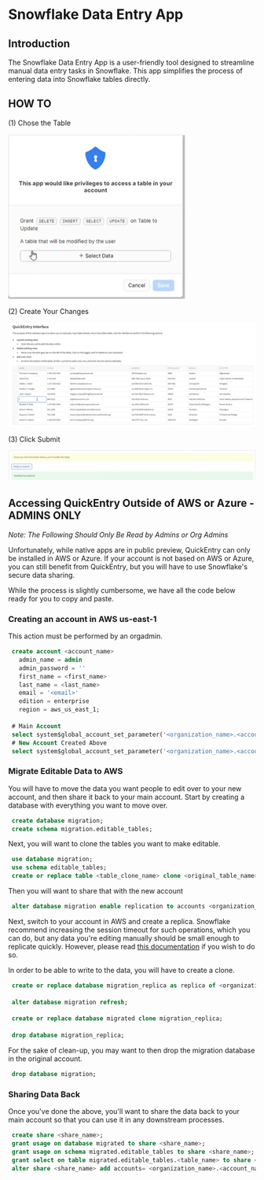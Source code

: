 # Snowflake Data Entry App
 
## Introduction
 
The Snowflake Data Entry App is a user-friendly tool designed to streamline manual data entry tasks in Snowflake. This app simplifies the process of entering data into Snowflake tables directly.
 
## HOW TO

(1) Chose the Table

![image1](screenshots/image1.png)

(2) Create Your Changes

![image2](screenshots/image2.png)

(3) Click Submit

![image3](screenshots/image3.png)

## Accessing QuickEntry Outside of AWS or Azure - ADMINS ONLY

*Note: The Following Should Only Be Read by Admins or Org Admins*

Unfortunately, while native apps are in public preview, QuickEntry can only be installed in AWS or Azure. If your account is not based on AWS or Azure, you can still benefit from QuickEntry, but you will have to use Snowflake's secure data sharing.

While the process is slightly cumbersome, we have all the code below ready for you to copy and paste. 

### Creating an account in AWS us-east-1 

This action must be performed by an orgadmin.

```sql
 create account <account_name>
   admin_name = admin
   admin_password = ''
   first_name = <first_name>
   last_name = <last_name>
   email = '<email>'
   edition = enterprise
   region = aws_us_east_1;

 # Main Account
 select system$global_account_set_parameter('<organization_name>.<account_name>', 'ENABLE_ACCOUNT_DATABASE_REPLICATION', 'true');
 # New Account Created Above
 select system$global_account_set_parameter('<organization_name>.<account_name>', 'ENABLE_ACCOUNT_DATABASE_REPLICATION', 'true');
```

### Migrate Editable Data to AWS

You will have to move the data you want people to edit over to your new account, and then share it back to your main account. Start by creating a database with everything you want to move over. 

```sql
 create database migration;
 create schema migration.editable_tables;
```

Next, you will want to clone the tables you want to make editable.

```sql
 use database migration;
 use schema editable_tables;
 create or replace table <table_clone_name> clone <original_table_name>;
```

Then you will want to share that with the new account

```sql
 alter database migration enable replication to accounts <organization_name>.<account_name>
```
Next, switch to your account in AWS and create a replica. Snowflake recommend increasing the session timeout for such operations, which you can do, but any data you're editing manually should be small enough to replicate quickly. However, please read [this documentation](https://docs.snowflake.com/en/user-guide/database-replication-config#increasing-the-statement-timeout-for-the-initial-replication) if you wish to do so.

In order to be able to write to the data, you will have to create a clone.

```sql
 create or replace database migration_replica as replica of <organization_name>.<account_name>.migration;

 alter database migration refresh;

 create or replace database migrated clone migration_replica;

 drop database migration_replica;
```

For the sake of clean-up, you may want to then drop the migration database in the original account.

```sql
 drop database migration;
```

### Sharing Data Back

Once you've done the above, you'll want to share the data back to your main account so that you can use it in any downstream processes. 

```sql
 create share <share_name>;
 grant usage on database migrated to share <share_name>;
 grant usage on schema migrated.editable_tables to share <share_name>;
 grant select on table migrated.editable_tables.<table_name> to share <share_name>;
 alter share <share_name> add accounts= <organization_name>.<account_name>;
```
